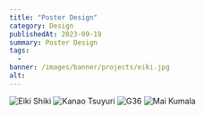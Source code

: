```yaml
---
title: "Poster Design"
category: Design
publishedAt: 2023-09-19
summary: Poster Design
tags: 
  - 
banner: /images/banner/projects/eiki.jpg
alt: 
---
```


![Eiki Shiki](/images/banner/projects/eiki.jpg)
![Kanao Tsuyuri](/images/banner/projects/kanao_tsuyuri_by_gingalibadeidara_de37m9i.png)
![G36](/images/banner/projects/G36.png)
![Mai Kumala](/images/banner/projects/mai.png)
